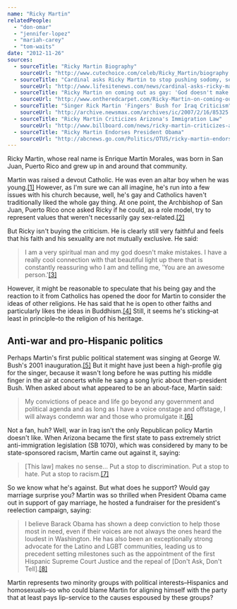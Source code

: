 ```yaml
---
name: "Ricky Martin"
relatedPeople:
  - "don-omar"
  - "jennifer-lopez"
  - "mariah-carey"
  - "tom-waits"
date: "2012-11-26"
sources:
  - sourceTitle: "Ricky Martin Biography"
    sourceUrl: "http://www.cutechoice.com/celeb/Ricky_Martin/biography.html"
  - sourceTitle: "Cardinal asks Ricky Martin to stop pushing sodomy, sexual promiscuity on young people"
    sourceUrl: "http://www.lifesitenews.com/news/cardinal-asks-ricky-martin-to-stop-pushing-sodomy-on-young-people"
  - sourceTitle: "Ricky Martin on coming out as gay: 'God doesn't make mistakes.'"
    sourceUrl: "http://www.ontheredcarpet.com/Ricky-Martin-on-coming-out-as-gay:-God-doesnt-make-mistakes/7781050"
  - sourceTitle: "Singer Rick Martin 'Fingers' Bush for Iraq Criticism"
    sourceUrl: "http://archive.newsmax.com/archives/ic/2007/2/16/85325.shtml?s=ic"
  - sourceTitle: "Ricky Martin Criticizes Arizona's Immigration Law"
    sourceUrl: "http://www.billboard.com/news/ricky-martin-criticizes-arizona-s-immigration-1004087903.story#/news/ricky-martin-criticizes-arizona-s-immigration-1004087903.story"
  - sourceTitle: "Ricky Martin Endorses President Obama"
    sourceUrl: "http://abcnews.go.com/Politics/OTUS/ricky-martin-endorses-president-obama/story?id=16343760#.UKMIGIX9unc"
---
```


Ricky Martin, whose real name is Enrique Martín Morales, was born in San Juan, Puerto Rico and grew up in and around that community.

Martin was raised a devout Catholic. He was even an altar boy when he was young.<a class="source-citation" href="#http://www.cutechoice.com/celeb/Ricky_Martin/biography.html" title="Ricky Martin Biography">[1]</a> However, as I'm sure we can all imagine, he's run into a few issues with his church because, well, he's gay and Catholics haven't traditionally liked the whole gay thing. At one point, the Archbishop of San Juan, Puerto Rico once asked Ricky if he could, as a role model, try to represent values that weren't necessarily gay sex-related.<a class="source-citation" href="#http://www.lifesitenews.com/news/cardinal-asks-ricky-martin-to-stop-pushing-sodomy-on-young-people" title="Cardinal asks Ricky Martin to stop pushing sodomy, sexual promiscuity on young people">[2]</a>

But Ricky isn't buying the criticism. He is clearly still very faithful and feels that his faith and his sexuality are not mutually exclusive. He said:

>I am a very spiritual man and my god doesn't make mistakes. I have a really cool connection with that beautiful light up there that is constantly reassuring who I am and telling me, 'You are an awesome person.'<a class="source-citation" href="#http://www.ontheredcarpet.com/Ricky-Martin-on-coming-out-as-gay:-God-doesnt-make-mistakes/7781050" title="Ricky Martin on coming out as gay: &apos;God doesn&apos;t make mistakes.&apos;">[3]</a>

However, it might be reasonable to speculate that his being gay and the reaction to it from Catholics has opened the door for Martin to consider the ideas of other religions. He has said that he is open to other faiths and particularly likes the ideas in Buddhism.<a class="source-citation" href="#http://www.cutechoice.com/celeb/Ricky_Martin/biography.html" title="Ricky Martin Biography">[4]</a> Still, it seems he's sticking–at least in principle–to the religion of his heritage.


## Anti-war and pro-Hispanic politics

Perhaps Martin's first public political statement was singing at George W. Bush's 2001 inauguration.<a class="source-citation" href="#http://archive.newsmax.com/archives/ic/2007/2/16/85325.shtml?s=ic" title="Singer Rick Martin &apos;Fingers&apos; Bush for Iraq Criticism">[5]</a> But it might have just been a high-profile gig for the singer, because it wasn't long before he was putting his middle finger in the air at concerts while he sang a song lyric about then-president Bush. When asked about what appeared to be an about-face, Martin said:

>My convictions of peace and life go beyond any government and political agenda and as long as I have a voice onstage and offstage, I will always condemn war and those who promulgate it.<a class="source-citation" href="#http://archive.newsmax.com/archives/ic/2007/2/16/85325.shtml?s=ic" title="Singer Rick Martin &apos;Fingers&apos; Bush for Iraq Criticism">[6]</a>

Not a fan, huh? Well, war in Iraq isn't the only Republican policy Martin doesn't like. When Arizona became the first state to pass extremely strict anti-immigration legislation (SB 1070), which was considered by many to be state-sponsored racism, Martin came out against it, saying:

>[This law] makes no sense… Put a stop to discrimination. Put a stop to hate. Put a stop to racism.<a class="source-citation" href="#http://www.billboard.com/news/ricky-martin-criticizes-arizona-s-immigration-1004087903.story#/news/ricky-martin-criticizes-arizona-s-immigration-1004087903.story" title="Ricky Martin Criticizes Arizona&apos;s Immigration Law">[7]</a>

So we know what he's against. But what does he support? Would gay marriage surprise you? Martin was so thrilled when President Obama came out in support of gay marriage, he hosted a fundraiser for the president's reelection campaign, saying:

>I believe Barack Obama has shown a deep conviction to help those most in need, even if their voices are not always the ones heard the loudest in Washington. He has also been an exceptionally strong advocate for the Latino and LGBT communities, leading us to precedent setting milestones such as the appointment of the first Hispanic Supreme Court Justice and the repeal of [Don't Ask, Don't Tell].<a class="source-citation" href="#http://abcnews.go.com/Politics/OTUS/ricky-martin-endorses-president-obama/story?id=16343760#.UKMIGIX9unc" title="Ricky Martin Endorses President Obama">[8]</a>

Martin represents two minority groups with political interests–Hispanics and homosexuals–so who could blame Martin for aligning himself with the party that at least pays lip-service to the causes espoused by these groups?